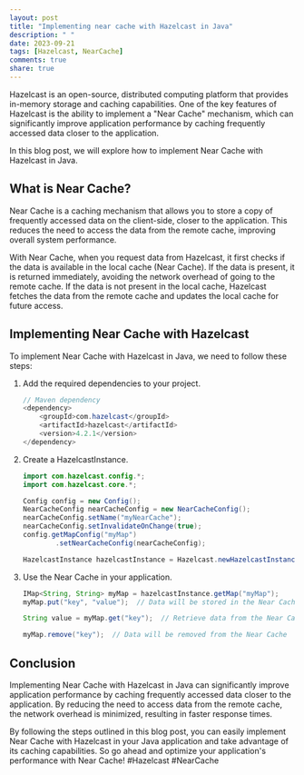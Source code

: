 ```yaml
---
layout: post
title: "Implementing near cache with Hazelcast in Java"
description: " "
date: 2023-09-21
tags: [Hazelcast, NearCache]
comments: true
share: true
---
```


Hazelcast is an open-source, distributed computing platform that provides in-memory storage and caching capabilities. One of the key features of Hazelcast is the ability to implement a "Near Cache" mechanism, which can significantly improve application performance by caching frequently accessed data closer to the application.

In this blog post, we will explore how to implement Near Cache with Hazelcast in Java.

## What is Near Cache?

Near Cache is a caching mechanism that allows you to store a copy of frequently accessed data on the client-side, closer to the application. This reduces the need to access the data from the remote cache, improving overall system performance.

With Near Cache, when you request data from Hazelcast, it first checks if the data is available in the local cache (Near Cache). If the data is present, it is returned immediately, avoiding the network overhead of going to the remote cache. If the data is not present in the local cache, Hazelcast fetches the data from the remote cache and updates the local cache for future access.

## Implementing Near Cache with Hazelcast

To implement Near Cache with Hazelcast in Java, we need to follow these steps:

1. Add the required dependencies to your project.

    ```java
    // Maven dependency
    <dependency>
        <groupId>com.hazelcast</groupId>
        <artifactId>hazelcast</artifactId>
        <version>4.2.1</version>
    </dependency>
    ```

2. Create a HazelcastInstance.

    ```java
    import com.hazelcast.config.*;
    import com.hazelcast.core.*;

    Config config = new Config();
    NearCacheConfig nearCacheConfig = new NearCacheConfig();
    nearCacheConfig.setName("myNearCache");
    nearCacheConfig.setInvalidateOnChange(true);
    config.getMapConfig("myMap")
            .setNearCacheConfig(nearCacheConfig);

    HazelcastInstance hazelcastInstance = Hazelcast.newHazelcastInstance(config);
    ```

3. Use the Near Cache in your application.

    ```java
    IMap<String, String> myMap = hazelcastInstance.getMap("myMap");
    myMap.put("key", "value");  // Data will be stored in the Near Cache

    String value = myMap.get("key");  // Retrieve data from the Near Cache

    myMap.remove("key");  // Data will be removed from the Near Cache
    ```

## Conclusion

Implementing Near Cache with Hazelcast in Java can significantly improve application performance by caching frequently accessed data closer to the application. By reducing the need to access data from the remote cache, the network overhead is minimized, resulting in faster response times.

By following the steps outlined in this blog post, you can easily implement Near Cache with Hazelcast in your Java application and take advantage of its caching capabilities. So go ahead and optimize your application's performance with Near Cache! #Hazelcast #NearCache